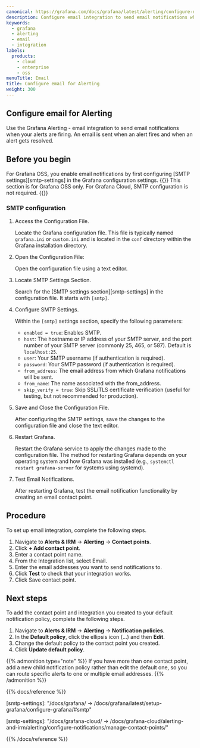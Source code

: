```yaml
---
canonical: https://grafana.com/docs/grafana/latest/alerting/configure-notifications/manage-contact-points/integrations/configure-email/
description: Configure email integration to send email notifications when your alerts are firing
keywords:
  - grafana
  - alerting
  - email
  - integration
labels:
  products:
    - cloud
    - enterprise
    - oss
menuTitle: Email
title: Configure email for Alerting
weight: 300
---
```


## Configure email for Alerting

Use the Grafana Alerting - email integration to send email notifications when your alerts are firing. An email is sent when an alert fires and when an alert gets resolved.

## Before you begin

For Grafana OSS, you enable email notifications by first configuring [SMTP settings][smtp-settings] in the Grafana configuration settings.
{{<admonition type="note">}}
This section is for Grafana OSS only. For Grafana Cloud, SMTP configuration is not required.
{{</admonition>}}

### SMTP configuration

1. Access the Configuration File.

   Locate the Grafana configuration file. This file is typically named `grafana.ini` or `custom.ini` and is located in the `conf` directory within the Grafana installation directory.

1. Open the Configuration File:

   Open the configuration file using a text editor.

1. Locate SMTP Settings Section.

   Search for the [SMTP settings section][smtp-settings] in the configuration file. It starts with `[smtp]`.

1. Configure SMTP Settings.

   Within the `[smtp]` settings section, specify the following parameters:

   - `enabled = true`: Enables SMTP.
   - `host`: The hostname or IP address of your SMTP server, and the port number of your SMTP server (commonly 25, 465, or 587). Default is `localhost:25`.
   - `user`: Your SMTP username (if authentication is required).
   - `password`: Your SMTP password (if authentication is required).
   - `from_address`: The email address from which Grafana notifications will be sent.
   - `from_name`: The name associated with the from_address.
   - `skip_verify = true`: Skip SSL/TLS certificate verification (useful for testing, but not recommended for production).

1. Save and Close the Configuration File.

   After configuring the SMTP settings, save the changes to the configuration file and close the text editor.

1. Restart Grafana.

   Restart the Grafana service to apply the changes made to the configuration file. The method for restarting Grafana depends on your operating system and how Grafana was installed (e.g., `systemctl restart grafana-server` for systems using systemd).

1. Test Email Notifications.

   After restarting Grafana, test the email notification functionality by creating an email contact point.

## Procedure

To set up email integration, complete the following steps.

1. Navigate to **Alerts & IRM** -> **Alerting** -> **Contact points**.
1. Click **+ Add contact point**.
1. Enter a contact point name.
1. From the Integration list, select Email.
1. Enter the email addresses you want to send notifications to.
1. Click **Test** to check that your integration works.
1. Click Save contact point.

## Next steps

To add the contact point and integration you created to your default notification policy, complete the following steps.

1. Navigate to **Alerts & IRM** -> **Alerting** -> **Notification policies**.
1. In the **Default policy**, click the ellipsis icon (…) and then **Edit**.
1. Change the default policy to the contact point you created.
1. Click **Update default policy**.

{{% admonition type="note" %}}
If you have more than one contact point, add a new child notification policy rather than edit the default one, so you can route specific alerts to one or multiple email addresses.
{{% /admonition %}}

{{% docs/reference %}}

[smtp-settings]: "/docs/grafana/ -> /docs/grafana/latest/setup-grafana/configure-grafana/#smtp"

[smtp-settings]: "/docs/grafana-cloud/ -> /docs/grafana-cloud/alerting-and-irm/alerting/configure-notifications/manage-contact-points/"

{{% /docs/reference %}}
